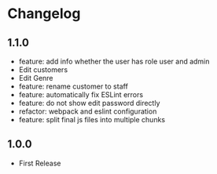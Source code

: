 # Changelog

## 1.1.0

- feature: add info whether the user has role user and admin
- Edit customers
- Edit Genre
- feature: rename customer to staff
- feature: automatically fix ESLint errors
- feature: do not show edit password directly
- refactor: webpack and eslint configuration
- feature: split final js files into multiple chunks

## 1.0.0

- First Release
